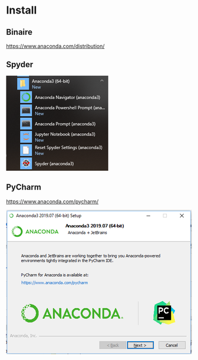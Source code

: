 # Install

## Binaire

https://www.anaconda.com/distribution/


## Spyder

![image](./Spyder.png)


## PyCharm

https://www.anaconda.com/pycharm/

![image](./Install.png)
